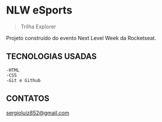 # NLW eSports

> Trilha Explorer

Projeto construído do evento Next Level Week da Rocketseat.


## TECNOLOGIAS USADAS

    -HTML
    -CSS
    -Git e Github

## CONTATOS

sergioluiz852@gmail.com